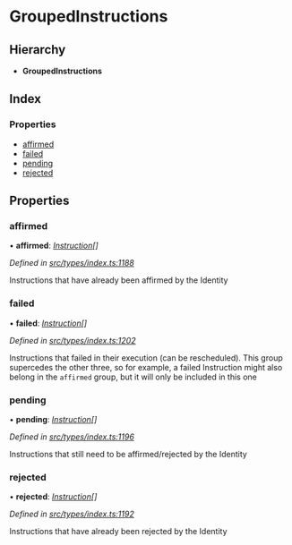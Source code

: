 # GroupedInstructions

## Hierarchy

* **GroupedInstructions**

## Index

### Properties

* [affirmed](groupedinstructions.md#affirmed)
* [failed](groupedinstructions.md#failed)
* [pending](groupedinstructions.md#pending)
* [rejected](groupedinstructions.md#rejected)

## Properties

### affirmed

• **affirmed**: [_Instruction_](../classes/instruction.md)_\[\]_

_Defined in_ [_src/types/index.ts:1188_](https://github.com/PolymathNetwork/polymesh-sdk/blob/959efb76/src/types/index.ts#L1188)

Instructions that have already been affirmed by the Identity

### failed

• **failed**: [_Instruction_](../classes/instruction.md)_\[\]_

_Defined in_ [_src/types/index.ts:1202_](https://github.com/PolymathNetwork/polymesh-sdk/blob/959efb76/src/types/index.ts#L1202)

Instructions that failed in their execution \(can be rescheduled\). This group supercedes the other three, so for example, a failed Instruction might also belong in the `affirmed` group, but it will only be included in this one

### pending

• **pending**: [_Instruction_](../classes/instruction.md)_\[\]_

_Defined in_ [_src/types/index.ts:1196_](https://github.com/PolymathNetwork/polymesh-sdk/blob/959efb76/src/types/index.ts#L1196)

Instructions that still need to be affirmed/rejected by the Identity

### rejected

• **rejected**: [_Instruction_](../classes/instruction.md)_\[\]_

_Defined in_ [_src/types/index.ts:1192_](https://github.com/PolymathNetwork/polymesh-sdk/blob/959efb76/src/types/index.ts#L1192)

Instructions that have already been rejected by the Identity

